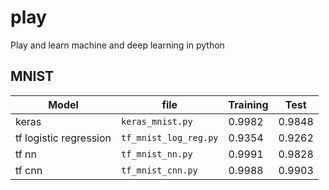 # play
Play and learn machine and deep learning in python

## MNIST
|Model|file|Training|Test|
|-----|----|--------|----|
|keras|`keras_mnist.py`|0.9982|0.9848|
|tf logistic regression|`tf_mnist_log_reg.py`|0.9354|0.9262|
|tf nn|`tf_mnist_nn.py`|0.9991|0.9828|
|tf cnn|`tf_mnist_cnn.py`|0.9988|0.9903|
